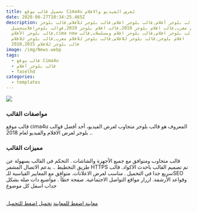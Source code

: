 ```yaml
---
title: تحميل قالب موقع Cima4u لعرض الفيديو والافلام
date: 2020-06-27T10:34:25.465Z
description: قالب بلوجر أفلام,قالب بلوجر افلام,قالب بلوجر للأفلام,قالب بلوجر
  للأفلام معرب,قالب افلام بلوجر 2018,قالب افلام بلوجر 2019,قوالب بلوجرافلامتحميل
  قالب بلوجر الأفلام,cima now قالب بلوجر افلام,قالب بلوجر افلام ومسلسلات,قالب
  افلام بلوجر,قالب بلوجر للافلام,قالب بلوجر للافلام معرب,قالب بلوجر للافلام
  2018,قالب بلوجر للافلام 2015
image: /img/News.webp
tags:
  - قالب موقع Cima4u
  - قالب بلوجر أفلام
  - faselhd
categories:
  - templates
---
```

<!--StartFragment-->

![](https://swarekh.com/assests/uploads/2019/08/cima4u-by-swarekh-com-187x300.gif)

### مواصفات القالب

قالب موقع cima4u المعروف هو قالب بلوجر متجاوب لعرض الفيديو، أحد أفضل قوالب بلوجر لعرض الافلام والفيديو لعام 2018 ..

### مميزات القالب

قالب متجاوب ومتوافق مع جميع الأجهزة والشاشات .
التحكم فى القالب بسهولة عن طريق التخطيط ..
يدعم الاتصال المشفر HTTPS
تم تصميم القالب باحدث الاكواد.
قالب سريع جدا في التحميل .
مناسب لعرض الاعلانات.
متوافق مع المعايير القياسية للـSEO وقواعد الأرشفة.
ازرار مواقع التواصل الاجتماعية.
صفحة خطأ .
مواضيع دات صلة بشكل جداب اسفل كل موضوع



<!--StartFragment-->

[\
معاينة اضغط للمعاينة](http://cimatu2.blogspot.com/)      [تحميل اضغط للتحميل](https://swarekh.com/assests/uploads/2019/08/cima4u-by-swarekh-com.zip)

<!--EndFragment-->